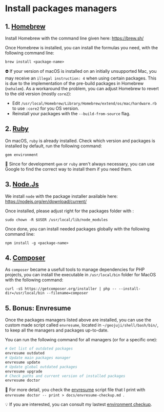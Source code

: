 # Install packages managers

## 1. [Homebrew](http://brew.sh/)

Install Homebrew with the command line given here: https://brew.sh/

Once Homebrew is installed, you can install the formulas you need, with the following command line:

```
brew install <package-name>
```

:no_entry: If your version of macOS is installed on an initially unsupported Mac, you may receive an `illegal instruction: 4` when using certain packages. This is due to the implementation of the pre-build packages in Homebrew (`nehalem`). As a workaround the problem, you can adjust Homebrew to revert to the old version (mostly `core2`):

-   Edit `/usr/local/Homebrew/Library/Homebrew/extend/os/mac/hardware.rb` to use `:core2` for you OS version.
-   Reinstall your packages with the `--build-from-source` flag.

## 2. [Ruby](https://www.ruby-lang.org/)

On macOS, `ruby` is already installed. Check which version and packages is installed by default, run the following command:

```
gem environment
```

:memo: Since for development `gem` or `ruby` aren't always necessary, you can use Google to find the correct way to install them if you need them.

## 3. [Node.Js](http://nodejs.org/)

We install `node` with the package installer available here: https://nodejs.org/en/download/current/

Once installed, please adjust right for the packages folder with :

```
sudo chown -R $USER /usr/local/lib/node_modules
```

Once done, you can install needed packages globally with the following command line:

```
npm install -g <package-name>
```

## 4. [Composer](https://getcomposer.org/)

As `composer` became a usefull tools to manage dependencies for PHP projects, you can install the executable in `/usr/local/bin` folder for MacOS with the following command:

```
curl -sS https://getcomposer.org/installer | php -- --install-dir=/usr/local/bin --filename=composer
```

## 5. Bonus: Envresume

Once the packages managers listed above are installed, you can use the custom made script called `envresume`, located in `~/geojuji/shell/bash/bin/`, to keep all the managers and packages up-to-date.

You can run the following command for all managers (or for a specific one):

```bash
# Get list of outdated packages
envresume outdated
# Update main packages manager
envresume update
# Update global outdated packages
envresume upgrade
# Check paths and current version of installed packages
envresume doctor
```

:memo: For more detail, you check the [envresume](../shell/bash/bin/envresume) script file that I print with `envresume doctor -- print > docs/envresume-checkup.md `.

:bulb: If you are interested, you can consult my lastest [environment checkup](../docs/envresume-checkup.md).
